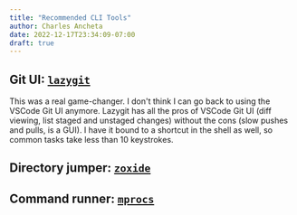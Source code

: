 ```yaml
---
title: "Recommended CLI Tools"
author: Charles Ancheta
date: 2022-12-17T23:34:09-07:00
draft: true
---
```


## Git UI: [`lazygit`](https://github.com/jesseduffield/lazygit)

This was a real game-changer. I don't think I can go back to using the VSCode
Git UI anymore. Lazygit has all the pros of VSCode Git UI (diff viewing, list
staged and unstaged changes) without the cons (slow pushes and pulls, is a GUI).
I have it bound to a shortcut in the shell as well, so common tasks take less
than 10 keystrokes.

## Directory jumper: [`zoxide`](https://github.com/ajeetdsouza/zoxide)

## Command runner: [`mprocs`](https://github.com/pvolok/mprocs)
